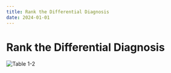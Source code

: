 ```yaml
---
title: Rank the Differential Diagnosis
date: 2024-01-01
---
```

# Rank the Differential Diagnosis

![Table 1-2](https://i.imgur.com/weRIRz6.png)
